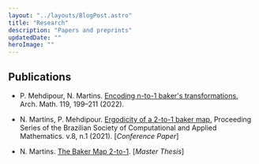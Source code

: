 ```yaml
---
layout: "../layouts/BlogPost.astro"
title: "Research"
description: "Papers and preprints"
updatedDate: ""
heroImage: ""
---
```


## Publications

- P. Mehdipour, N. Martins. [Encoding n-to-1 baker's transformations.](http://dx.doi.org/10.1007/s00013-022-01743-z) Arch. Math. 119, 199–211 (2022).

- N. Martins, P. Mehdipour. [Ergodicity of a 2-to-1 baker map.](http://dx.doi.org/10.5540/03.2021.008.01.0404) Proceeding Series of the Brazilian Society of Computational and Applied Mathematics. v.8, n.1 (2021). [*Conference Paper*]

- N. Martins. [The Baker Map 2-to-1](https://locus.ufv.br//handle/123456789/28096). [*Master Thesis*]